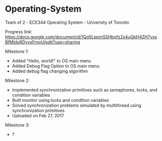 # Operating-System
Team of 2 - ECE344 Operating System - University of Toronto

Progress link: https://docs.google.com/document/d/1Qq5LppmSSHbofz2x4uQkH4ZH7yxsBfMIdoRDyvsFmpU/edit?usp=sharing

Milestone 1:
  - Added "Hello, world!" to OS main menu
  - Added Debug Flag Option to OS main menu
  - Added debug flag changing algorithm

Milestone 2:
  - Implemented synchronization primitives such as semaphores, locks, and condition variables
  - Built monitor using locks and condition variables
  - Solved synchronization problems simulated by multithread using synchronization primitives
  - Uploaded on Feb 27, 2017
  
Milestone 3:
  - ?
